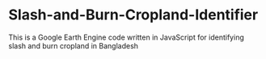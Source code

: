 # Slash-and-Burn-Cropland-Identifier
This is a Google Earth Engine code written in JavaScript for identifying slash and burn cropland in Bangladesh
